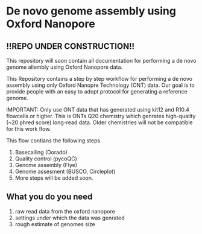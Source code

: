 # De novo genome assembly using Oxford Nanopore 
## !!REPO UNDER CONSTRUCTION!!
This repository will soon contain all documentation for performing a de novo genome allembly using Oxford Nanopore data.

This Repository contains a step by step workflow for performing a de novo assembly using only Oxford Nanopre Technology (ONT) data.
Our goal is to provide people with an easy to adopt protocol for generating a reference genome.


IMPORTANT: Only use ONT data that has generated using kit12 and R10.4 flowcells or higher. This is ONTs Q20 chemistry which genrates high-quality (~20 phred score) long-read data. Older chemistries will not be compatible for this work flow.

This flow contians the following steps
1. Basecalling (Dorado)
2. Quality control (pycoQC)
3. Genome assembly (Flye)
4. Genome assesment (BUSCO, Circleplot)
5. More steps will be added soon. 

## What you do you need
1. raw read data from the oxford nanopore
2. settings under which the data was genrated
3. rough estimate of genomes size

